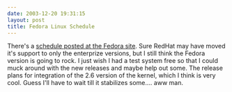 ```yaml
---
date: 2003-12-20 19:31:15
layout: post
title: Fedora Linux Schedule
---
```


There's a [schedule posted at the Fedora site](http://fedora.redhat.com/participate/schedule/). Sure RedHat may have moved it's support to only the enterprize versions, but I still think the Fedora version is going to rock. I just wish I had a test system free so that I could muck around with the new releases and maybe help out some. The release plans for integration of the 2.6 version of the kernel, which I think is very cool. Guess I'll have to wait till it stabilizes some.... aww man.
